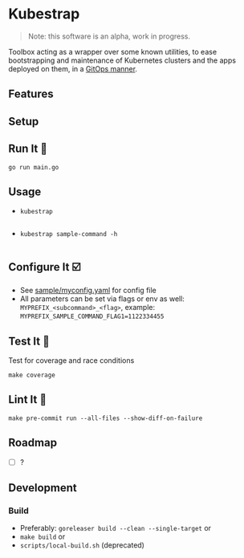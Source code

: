 # Kubestrap
>
> Note: this software is an alpha, work in progress.

Toolbox acting as a wrapper over some known utilities, to ease bootstrapping and maintenance of Kubernetes clusters and the apps deployed on them, in a [GitOps manner](https://www.weave.works/technologies/gitops/).

## Features

## Setup

## Run It 🏃

`go run main.go`

## Usage

- `kubestrap`

    ```properties

    ```

- `kubestrap sample-command -h`

    ```properties

    ```

## Configure It ☑️

- See [sample/myconfig.yaml](./sample/myconfig.yaml) for config file
- All parameters can be set via flags or env as well: `MYPREFIX_<subcommand>_<flag>`, example: `MYPREFIX_SAMPLE_COMMAND_FLAG1=1122334455`

## Test It 🧪

Test for coverage and race conditions

`make coverage`

## Lint It 👕

`make pre-commit run --all-files --show-diff-on-failure`

## Roadmap

- [ ] ?

## Development

### Build

- Preferably: `goreleaser build --clean --single-target` or
- `make build` or
- `scripts/local-build.sh` (deprecated)
